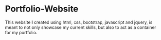 # Portfolio-Website
This website I created using html, css, bootstrap, javascript and jquery, is meant to not only showcase my current skills, but also to act as a container for my portfolio.

